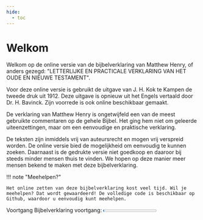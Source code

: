 ```yaml
---
hide:
  - toc
---
```


# Welkom

Welkom op de online versie van de bijbelverklaring van Matthew Henry, of anders gezegd: "LETTERLIJKE EN PRACTICALE VERKLARING VAN HET OUDE EN NIEUWE TESTAMENT".

Voor deze online versie is gebruikt de uitgave van J. H. Kok te Kampen de tweede druk uit 1912. Deze uitgave is opnieuw uit het Engels vertaald door Dr. H. Bavinck. Zijn voorrede is ook online beschikbaar gemaakt.

De verklaring van Matthew Henry is ongetwijfeld een van de meest gebruikte commentaren op de gehele Bijbel.
Het ging hem niet om geleerde uiteenzettingen, maar om een eenvoudige en praktische verklaring.

De teksten zijn inmiddels vrij van auteursrecht en mogen vrij verspreid worden. De online versie bied de mogelijkheid om eenvoudig te kunnen zoeken. Daarnaast is de gedrukte versie niet goedkoop en daaroor bij steeds minder mensen thuis te vinden. We hopen op deze manier meer mensen bekend te maken met deze bijbelverklaring. 


!!! note "Meehelpen?"

    Het online zetten van deze bijbelverklaring kost veel tijd. Wil je meehelpen? Dat wordt gewaardeerd! De volledige code is beschikbaar op Github, waardoor u eenvoudig kunt meehelpen. 

Voortgang
<label for="file">Bijbelverklaring voortgang:</label>
<progress id="file" value="2" max="100"> 2% </progress>